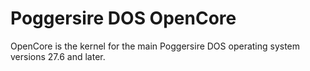 # Poggersire DOS OpenCore
OpenCore is the kernel for the main Poggersire DOS operating system versions 27.6 and later. 
